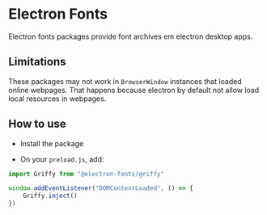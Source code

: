 # Electron Fonts

Electron fonts packages provide font archives em electron desktop apps.

## Limitations

These packages may not work in `BrowserWindow` instances that loaded online webpages. That happens because electron by default not allow load local resources in webpages.

## How to use

* Install the package

* On your `preload.js`, add:

```ts
import Griffy from "@electron-fonts/griffy"

window.addEventListener("DOMContentLoaded", () => {
    Griffy.inject()
})
```